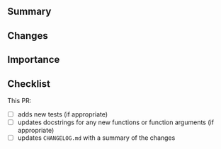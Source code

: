<!-- Thanks for contributing to viadot! 🙏-->

## Summary
<!-- A sentence summarizing the PR -->




## Changes
<!-- What does this PR change? -->




## Importance
<!-- Why is this PR important? -->




## Checklist
<!-- PRs will not be reviewed unless these boxes are checked -->

This PR:

- [ ] adds new tests (if appropriate)
- [ ] updates docstrings for any new functions or function arguments (if appropriate)
- [ ] updates `CHANGELOG.md` with a summary of the changes